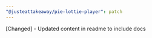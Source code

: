 ```yaml
---
"@justeattakeaway/pie-lottie-player": patch
---
```


[Changed] - Updated content in readme to include docs
